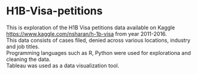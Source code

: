 # H1B-Visa-petitions
This is exploration of the H1B Visa petitions data available on Kaggle https://www.kaggle.com/nsharan/h-1b-visa from year 2011-2016.  
This data consists of cases filed, denied across various locations, industry and job titles.  
Programming languages such as R, Python were used for explorationa and cleaning the data.  
Tableau was used as a data visualization tool.  
